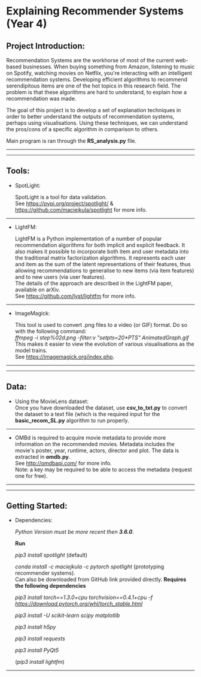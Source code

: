 # Explaining Recommender Systems (Year 4)
## Project Introduction:
Recommendation Systems are the workhorse of most of the current web-based businesses. When buying something from Amazon, listening to music on Spotify, watching movies on Netflix, you're interacting with an intelligent recommendation systems. Developing efficient algorithms to recommend serendipitous items are one of the hot topics in this research field. The problem is that these algorithms are hard to understand, to explain how a recommendation was made.

The goal of this project is to develop a set of explanation techniques in order to better understand the outputs of recommendation systems, perhaps using visualisations. Using these techniques, we can understand the pros/cons of a specific algorithm in comparison to others.

Main program is ran through the **RS_analysis.py** file.

---
---

## Tools:
* SpotLight:

  SpotLight is a tool for data validation.
  <br/>See https://pypi.org/project/spotlight/ & https://github.com/maciejkula/spotlight for more info.
  
---

* LightFM:

  LightFM is a Python implementation of a number of popular recommendation algorithms for both implicit and explicit feedback. It also makes it possible to incorporate both item and user metadata into the traditional matrix factorization algorithms. It represents each user and item as the sum of the latent representations of their features, thus allowing recommendations to generalise to new items (via item features) and to new users (via user features).
<br/>The details of the approach are described in the LightFM paper, available on arXiv.
<br/>See https://github.com/lyst/lightfm for more info.

---

* ImageMagick:

    This tool is used to convert .png files to a video (or GIF) format. Do so with the following command:
  <br/>*ffmpeg -i step%02d.png -filter:v "setpts=20\*PTS" AnimatedGraph.gif*
  <br/>This makes it easier to view the evolution of various visualisations as the model trains.
  <br/>See https://imagemagick.org/index.php.
  
---
---

## Data:

* Using the MovieLens dataset:
<br/>Once you have downloaded the dataset, use **csv_to_txt.py** to convert the dataset to a text file (which is the required input for the **basic_recom_SL.py** algorithm to run properly.

---

* OMBd is required to acquire movie metadata to provide more information on the recommended movies. Metadata includes the movie's poster, year, runtime, actors, director and plot. The data is extracted in **omdb.py**.
<br/>See http://omdbapi.com/ for more info.
<br/>Note: a key may be required to be able to access the metadata (request one for free).
---
---

## Getting Started:
* Dependencies:

  *Python Version must be more recent then **3.6.0**.*
  
  **Run**
  
  *pip3 install spotlight* (default)
  
  *conda install -c maciejkula -c pytorch spotlight* (prototyping recommender systems).
  <br/>Can also be downloaded from GitHub link provided directly. **Requires the following dependencies**
  
  *pip3 install torch==1.3.0+cpu torchvision==0.4.1+cpu -f https://download.pytorch.org/whl/torch_stable.html*
  
  *pip3 install -U scikit-learn scipy matplotlib*
  
  *pip3 install h5py*
  
  *pip3 install requests*
  
  *pip3 install PyQt5*
  
  (*pip3 install lightfm*)

---


